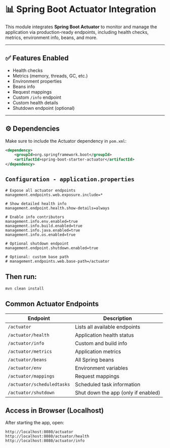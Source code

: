 # 📊 Spring Boot Actuator Integration

This module integrates **Spring Boot Actuator** to monitor and manage the application via production-ready endpoints, including health checks, metrics, environment info, beans, and more.

---

## ✅ Features Enabled

- Health checks
- Metrics (memory, threads, GC, etc.)
- Environment properties
- Beans info
- Request mappings
- Custom `/info` endpoint
- Custom health details
- Shutdown endpoint (optional)

---

## ⚙️ Dependencies

Make sure to include the Actuator dependency in `pom.xml`:

```xml
<dependency>
    <groupId>org.springframework.boot</groupId>
    <artifactId>spring-boot-starter-actuator</artifactId>
</dependency>
```

## `Configuration - application.properties`
````properties
# Expose all actuator endpoints
management.endpoints.web.exposure.include=*

# Show detailed health info
management.endpoint.health.show-details=always

# Enable info contributors
management.info.env.enabled=true
management.info.build.enabled=true
management.info.java.enabled=true
management.info.os.enabled=true

# Optional shutdown endpoint
management.endpoint.shutdown.enabled=true

# Optional: custom base path
# management.endpoints.web.base-path=/actuator
````
## Then run:
````
mvn clean install
````
## Common Actuator Endpoints

| Endpoint                   | Description                         |
| -------------------------- | ----------------------------------- |
| `/actuator`                | Lists all available endpoints       |
| `/actuator/health`         | Application health status           |
| `/actuator/info`           | Custom and build info               |
| `/actuator/metrics`        | Application metrics                 |
| `/actuator/beans`          | All Spring beans                    |
| `/actuator/env`            | Environment variables               |
| `/actuator/mappings`       | Request mappings                    |
| `/actuator/scheduledtasks` | Scheduled task information          |
| `/actuator/shutdown`       | Shut down the app (only if enabled) |

## Access in Browser (Localhost)
After starting the app, open:

````
http://localhost:8080/actuator
http://localhost:8080/actuator/health
http://localhost:8080/actuator/info
````